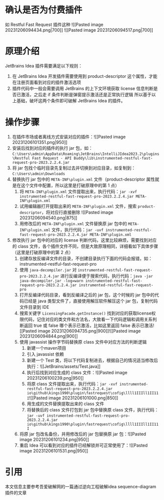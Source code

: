# 确认是否为付费插件
如 Restful Fast Request 插件这种
![[Pasted image 20231206094434.png|700]]
![[Pasted image 20231206094517.png|700]]
# 原理介绍
JetBrains Idea 插件需要满足以下规则：
1. 在 JetBrains Idea 开发插件需要使用到 product-descriptor 这个属性，才能在注册页面看到对应的插件激活选项
2. 插件代码中一般会需要调用 JetBrains 的上下文环境获取 license 信息判断是否已激活，之后走 if 条件判断是弹窗提示激活还是正常执行逻辑
所以基于以上基础，破坏这两个条件即可破解 JetBrains Idea 的插件。
# 操作步骤
1. 在插件市场或者离线方式安装对应的插件：![[Pasted image 20231206101351.png|950]]
2. 安装后找到对应的插件的执行 jar 包，如：`C:\Users\admin\AppData\Roaming\JetBrains\IntelliJIdea2023.2\plugins\Restful Fast Request - API Buddy\lib\instrumented-restful-fast-request-pro-2023.2.2.4.jar`
3. 将 jar 包找个临时目录先复制过去并切换到对应目录，如复制到：`C:\Users\admin\Downloads`
4. 替换执行 jar 包中的 `META-INF\plugin.xml` 文件（product-descriptor 属性就是在这个文件中配置，所以这里是打破原理中的第 1 点）
	1. 将 `META-INF\plugin.xml` 文件提取出来，执行代码：`jar -xvf instrumented-restful-fast-request-pro-2023.2.2.4.jar META-INF\plugin.xml`
	2. 试用编辑器打开提取出来的 `META-INF\plugin.xml` 文件，搜索 `product-descriptor`，将对应行直接删除 ![[Pasted image 20231206094540.png|875]]
	3. 用修改后的 `META-INF\plugin.xml` 文件替换原 jar 包中的 `META-INF\plugin.xml` 文件，执行代码：`jar -uvf instrumented-restful-fast-request-pro-2023.2.2.4.jar META-INF\plugin.xml`
5. 修改执行 jar 包中的对应的 license 判断代码，这里比较麻烦，需要找到对应的 class 文件，各个插件文件不同，但是大致原理相同，详细看如下具体步骤（这里是打破原理中的第 2 点）
	1. 创建存放反编译文件的目录，不创建目录执行下面的代码会报错，如：instrumented-restful-fast-request-pro
	2. 使用 `java-decompiler.jar` 对 `instrumented-restful-fast-request-pro-2023.2.2.4.jar` 进行反编译便于搜索代码，执行代码：`java -jar java-decompiler.jar -log=warn instrumented-restful-fast-request-pro-2023.2.2.4.jar instrumented-restful-fast-request-pro`
	3. 打开反编译代码目录，看到反编译之后的 jar 包，这个时候的 jar 包中的代码已经是 java 类型文件了，直接使用解压软件解压这个 jar 包，复制代码文件目录到 IDE
	4. 搜索关键字 `LicensingFacade.getInstance()` 找到对应的获取license权限代码，记住对应的类文件和方法名，大致看一下代码逻辑和调用关系判断返回 true 或 false 哪个表示已激活，比如这里返回 false 表示已激活![[Pasted image 20231206094735.png|900]]![[Pasted image 20231206094844.png|900]]
	6. 使用 javassist 操作字节码替换原 class 文件中对应方法的判断逻辑
		1. 新建一个maven项目
		2. 引入 javassist 依赖
		3. 新建一个 Test 类，将以下代码复制进去，根据自己的情况适当修改后执行：![[JetBrains/assets/Test.java]]
		4. 执行后找到对应生成的 class 文件：![[Pasted image 20231206100239.png|950]]
		5. 将原 class 文件提取出来，执行代码：`jar -xvf instrumented-restful-fast-request-pro-2023.2.2.4.jar io\github\kings1990\plugin\fastrequest\cofig\llll1IIIll1II11I`![[Pasted image 20231206101000.png|850]]
		6. 用生成的文件替换提取出来的 class 文件
		7. 将替换后的 class 文件打包到 jar 包中替换原 class 文件，执行代码：`jar -uvf instrumented-restful-fast-request-pro-2023.2.2.4.jar io\github\kings1990\plugin\fastrequest\cofig\llll1IIIll1II11I`
	7. 将原 jar 包改名备份，并用修改后的 jar 包替换原 jar 包：![[Pasted image 20231206101234.png|950]]
	8. 重启 Idea 可以看到对应的插件已经解锁并可正常使用了：![[Pasted image 20231206101531.png|950]]
# 引用
本文信息主要参考吾爱破解网的一篇通过逆向工程破解idea sequence-diagram插件的文章